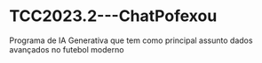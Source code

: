# TCC2023.2---ChatPofexou
Programa de IA Generativa que tem como principal assunto dados avançados no futebol moderno

